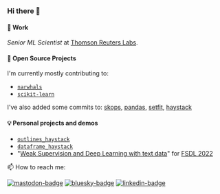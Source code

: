### Hi there 👋

#### 💼 Work

_Senior ML Scientist_ at [Thomson Reuters Labs](https://www.thomsonreuters.com/en/careers/our-jobs/join-thomson-reuters-labs.html).

#### 🤝 Open Source Projects

I'm currently mostly contributing to:

- [`narwhals`](https://github.com/narwhals-dev/narwhals)
- [`scikit-learn`](https://github.com/scikit-learn/scikit-learn)

I've also added some commits to: [skops](https://github.com/skops-dev/skops), [pandas](https://github.com/pandas-dev/pandas), [setfit](https://github.com/huggingface/setfit), [haystack](https://github.com/deepset-ai/haystack)

#### 💡 Personal projects and demos

- [`outlines_haystack`](https://github.com/EdAbati/outlines-haystack)
- [`dataframe_haystack`](https://github.com/EdAbati/dataframes-haystack)
- "[Weak Supervision and Deep Learning with text data](https://github.com/EdAbati/fsdl-2022-weak-supervision-project)" for [FSDL 2022](https://fullstackdeeplearning.com/course/2022/)


📫 How to reach me: 

[![mastodon-badge](https://img.shields.io/badge/Mastodon-EdoAbati-563ACC?style=flat&logo=mastodon&logoColor=white)](https://mastodon.social/@EdoAbati)
[![bluesky-badge](https://img.shields.io/badge/Bluesky-EdoAbati-3686f7?style=flat&logo=bluesky&logoColor=white)](https://bsky.app/profile/edoabati.bsky.social)
[![linkedin-badge](https://img.shields.io/badge/LinkedIn-EdoAbati-0A66C2?style=flat&logo=linkedin&logoColor=white)](https://www.linkedin.com/in/edoardoabati/)


<!--
**EdAbati/EdAbati** is a ✨ _special_ ✨ repository because its `README.md` (this file) appears on your GitHub profile.

Here are some ideas to get you started:

- 🔭 I’m currently working on ...
- 🌱 I’m currently learning ...
- 👯 I’m looking to collaborate on ...
- 🤔 I’m looking for help with ...
- 💬 Ask me about ...
- 📫 How to reach me: ...
- 😄 Pronouns: ...
- ⚡ Fun fact: ...
-->
